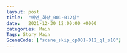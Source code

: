 ```yaml
---
layout: post
title:  "메인_회상_001~012장"
date:   2021-12-30 12:00:00 +0000
categories: Main
Tags: Story Main
SceneCode: ["scene_skip_cp001-012_q1_s10"]
---
```

